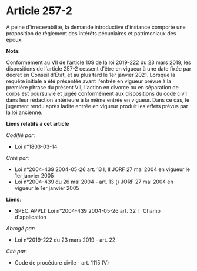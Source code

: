 # Article 257-2

A peine d'irrecevabilité, la demande introductive d'instance comporte une proposition de règlement des intérêts pécuniaires
et patrimoniaux des époux.

**Nota:**

Conformément au VII de l’article 109 de la loi 2019-222 du 23 mars 2019, les dispositions de l'article 257-2 cessent d'être
en vigueur à une date fixée par décret en Conseil d'Etat, et au plus tard le 1er janvier 2021. Lorsque la requête initiale a
été présentée avant l'entrée en vigueur prévue à la première phrase du présent VII, l'action en divorce ou en séparation de
corps est poursuivie et jugée conformément aux dispositions du code civil dans leur rédaction antérieure à la même entrée en
vigueur. Dans ce cas, le jugement rendu après ladite entrée en vigueur produit les effets prévus par la loi ancienne.

**Liens relatifs à cet article**

_Codifié par_:

  - Loi n°1803-03-14

_Créé par_:

  - Loi n°2004-439 2004-05-26 art. 13 I, II JORF 27 mai 2004 en vigueur le 1er janvier 2005
  - Loi n°2004-439 du 26 mai 2004 - art. 13 () JORF 27 mai 2004 en vigueur le 1er janvier 2005

**Liens**:

  - SPEC_APPLI: Loi n°2004-439 2004-05-26 art. 32 I : Champ d'application

_Abrogé par_:

  - Loi n°2019-222 du 23 mars 2019 - art. 22

_Cité par_:

  - Code de procédure civile - art. 1115 (V)
